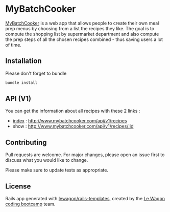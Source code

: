 # MyBatchCooker

[MyBatchCooker](http://www.mybatchcooker.com) is a web app that allows people to create their own meal prep menus by choosing from a list the recipes they like. The goal is to compute the shopping list by supermarket department and also compute the prep steps of all the chosen recipes combined - thus saving users a lot of time.

## Installation

Please don't forget to bundle

```bash
bundle install
```

## API (V1)

You can get the information about all recipes with these 2 links :
 - [index](http://www.mybatchcooker.com/api/v1/recipes) : http://www.mybatchcooker.com/api/v1/recipes
 - show : http://www.mybatchcooker.com/api/v1/recipes/:id


## Contributing
Pull requests are welcome. For major changes, please open an issue first to discuss what you would like to change.

Please make sure to update tests as appropriate.

## License

Rails app generated with [lewagon/rails-templates](https://github.com/lewagon/rails-templates), created by the [Le Wagon coding bootcamp](https://www.lewagon.com) team.
